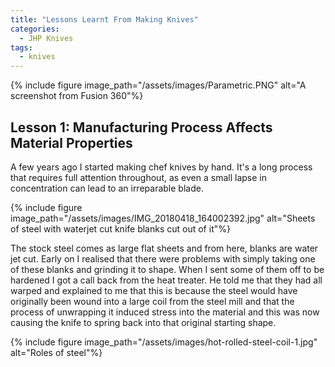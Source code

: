 ```yaml
---
title: "Lessons Learnt From Making Knives"
categories:
  - JHP Knives
tags:
  - knives
---
```

{% include figure image_path="/assets/images/Parametric.PNG" alt="A screenshot from Fusion 360"%}
## Lesson 1: Manufacturing Process Affects Material Properties

A few years ago I started making chef knives by hand. It's a long process that requires full attention throughout, as even a small lapse in concentration can lead to an irreparable blade.

{% include figure image_path="/assets/images/IMG_20180418_164002392.jpg" alt="Sheets of steel with waterjet cut knife blanks cut out of it"%}

The stock steel comes as large flat sheets and from here, blanks are water jet cut. Early on I realised that there were problems with simply taking one of these blanks and grinding it to shape. When I sent some of them off to be hardened I got a call back from the heat treater. He told me that they had all warped and explained to me that this is because the steel would have originally been wound into a large coil from the steel mill and that the process of unwrapping it induced stress into the material and this was now causing the knife to spring back into that original starting shape.

{% include figure image_path="/assets/images/hot-rolled-steel-coil-1.jpg" alt="Roles of steel"%}
